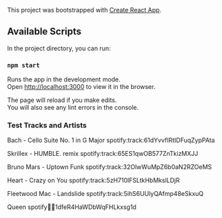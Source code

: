 
This project was bootstrapped with [Create React App](https://github.com/facebook/create-react-app).

## Available Scripts

In the project directory, you can run:

### `npm start`

Runs the app in the development mode.<br>
Open [http://localhost:3000](http://localhost:3000) to view it in the browser.

The page will reload if you make edits.<br>
You will also see any lint errors in the console.

### Test Tracks and Artists 

Bach - Cello Suite No. 1 in G Major spotify:track:61dYvvfIRtIDFuqZypPAta

Skrillex - HUMBLE. remix spotify:track:65ES1qwOB577ZnTkizMXJJ

Bruno Mars - Uptown Funk  spotify:track:32OlwWuMpZ6b0aN2RZOeMS

Heart - Crazy on You spotify:track:5zH710lFSLtkHbMkslLDjR

Fleetwood Mac - Landslide spotify:track:5ihS6UUlyQAfmp48eSkxuQ

Queen spotify:artist:1dfeR4HaWDbWqFHLkxsg1d